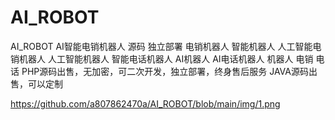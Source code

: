 # AI_ROBOT
AI_ROBOT AI智能电销机器人 源码 独立部署 电销机器人 智能机器人 人工智能电销机器人 人工智能机器人 智能电话机器人 AI机器人 AI电话机器人 机器人 电销 电话 PHP源码出售，无加密，可二次开发，独立部署，终身售后服务  JAVA源码出售，可以定制

https://github.com/a807862470a/AI_ROBOT/blob/main/img/1.png
